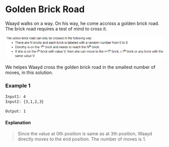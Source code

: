 # Golden Brick Road
Waayd walks on a way. On his way, he come accross a golden brick road. The brick road requires a test of mind to cross it. 

![alt text](https://github.com/vahidcelik/BrickRoad/blob/master/Capture1.PNG)

We helpes Waayd cross the golden brick road in the smallest number of moves, in this solution.

### Example 1
```
Input1: 4 
Input2: {3,1,2,3}
```
```
Output: 1
```
#### Explanation
> Since the value at 0th position is same as at 3th position, Waayd directly moves to the end position. The number of moves is 1.
